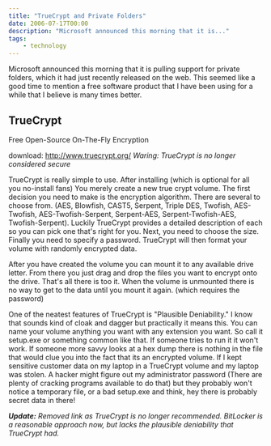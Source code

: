```yaml
---
title: "TrueCrypt and Private Folders"
date: 2006-07-17T00:00
description: "Microsoft announced this morning that it is..."
tags: 
    - technology
---
```


Microsoft announced this morning that it is pulling support for private folders, which it had just recently released on the web. This seemed like a good time to mention a free software product that I have been using for a while that I believe is many times better.

## TrueCrypt

Free Open-Source On-The-Fly Encryption

download: http://www.truecrypt.org/ _*Waring:* TrueCrypt is no longer considered secure_

TrueCrypt is really simple to use. After installing (which is optional for all you no-install fans) You merely create a new true crypt volume. The first decision you need to make is the encryption algorithm. There are several to choose from. (AES, Blowfish, CAST5, Serpent, Triple DES, Twofish, AES-Twofish, AES-Twofish-Serpent, Serpent-AES, Serpent-Twofish-AES, Twofish-Serpent). Luckily TrueCrypt provides a detailed description of each so you can pick one that's right for you. Next, you need to choose the size. Finally you need to specify a password. TrueCrypt will then format your volume with randomly encrypted data.

After you have created the volume you can mount it to any available drive letter. From there you just drag and drop the files you want to encrypt onto the drive. That's all there is too it. When the volume is unmounted there is no way to get to the data until you mount it again. (which requires the password)

One of the neatest features of TrueCrypt is "Plausible Deniability." I know that sounds kind of cloak and dagger but practically it means this. You can name your volume anything you want with any extension you want. So call it setup.exe or something common like that. If someone tries to run it it won't work. If someone more savvy looks at a hex dump there is nothing in the file that would clue you into the fact that its an encrypted volume. If I kept sensitive customer data on my laptop in a TrueCrypt volume and my laptop was stolen. A hacker might figure out my administrator password (There are plenty of cracking programs available to do that) but they probably won't notice a temporary file, or a bad setup.exe and think, hey there is probably secret data in there!

_**Update:** Removed link as TrueCrypt is no longer recommended. BitLocker is a reasonable approach now, but lacks the plausible deniability that TrueCrypt had._